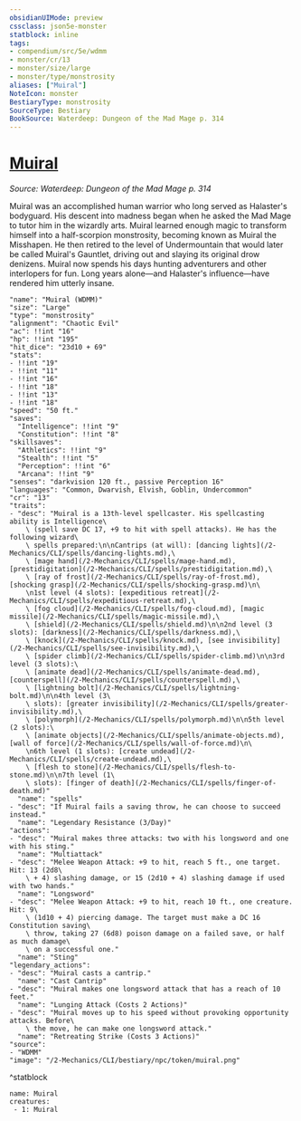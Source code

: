 ```yaml
---
obsidianUIMode: preview
cssclass: json5e-monster
statblock: inline
tags:
- compendium/src/5e/wdmm
- monster/cr/13
- monster/size/large
- monster/type/monstrosity
aliases: ["Muiral"]
NoteIcon: monster
BestiaryType: monstrosity
SourceType: Bestiary
BookSource: Waterdeep: Dungeon of the Mad Mage p. 314
---
```

# [Muiral](2-Mechanics/CLI/bestiary/npc/muiral-wdmm.md)
*Source: Waterdeep: Dungeon of the Mad Mage p. 314*  

Muiral was an accomplished human warrior who long served as Halaster's bodyguard. His descent into madness began when he asked the Mad Mage to tutor him in the wizardly arts. Muiral learned enough magic to transform himself into a half-scorpion monstrosity, becoming known as Muiral the Misshapen. He then retired to the level of Undermountain that would later be called Muiral's Gauntlet, driving out and slaying its original drow denizens. Muiral now spends his days hunting adventurers and other interlopers for fun. Long years alone—and Halaster's influence—have rendered him utterly insane.

```statblock
"name": "Muiral (WDMM)"
"size": "Large"
"type": "monstrosity"
"alignment": "Chaotic Evil"
"ac": !!int "16"
"hp": !!int "195"
"hit_dice": "23d10 + 69"
"stats":
- !!int "19"
- !!int "11"
- !!int "16"
- !!int "18"
- !!int "13"
- !!int "18"
"speed": "50 ft."
"saves":
  "Intelligence": !!int "9"
  "Constitution": !!int "8"
"skillsaves":
  "Athletics": !!int "9"
  "Stealth": !!int "5"
  "Perception": !!int "6"
  "Arcana": !!int "9"
"senses": "darkvision 120 ft., passive Perception 16"
"languages": "Common, Dwarvish, Elvish, Goblin, Undercommon"
"cr": "13"
"traits":
- "desc": "Muiral is a 13th-level spellcaster. His spellcasting ability is Intelligence\
    \ (spell save DC 17, +9 to hit with spell attacks). He has the following wizard\
    \ spells prepared:\n\nCantrips (at will): [dancing lights](/2-Mechanics/CLI/spells/dancing-lights.md),\
    \ [mage hand](/2-Mechanics/CLI/spells/mage-hand.md), [prestidigitation](/2-Mechanics/CLI/spells/prestidigitation.md),\
    \ [ray of frost](/2-Mechanics/CLI/spells/ray-of-frost.md), [shocking grasp](/2-Mechanics/CLI/spells/shocking-grasp.md)\n\
    \n1st level (4 slots): [expeditious retreat](/2-Mechanics/CLI/spells/expeditious-retreat.md),\
    \ [fog cloud](/2-Mechanics/CLI/spells/fog-cloud.md), [magic missile](/2-Mechanics/CLI/spells/magic-missile.md),\
    \ [shield](/2-Mechanics/CLI/spells/shield.md)\n\n2nd level (3 slots): [darkness](/2-Mechanics/CLI/spells/darkness.md),\
    \ [knock](/2-Mechanics/CLI/spells/knock.md), [see invisibility](/2-Mechanics/CLI/spells/see-invisibility.md),\
    \ [spider climb](/2-Mechanics/CLI/spells/spider-climb.md)\n\n3rd level (3 slots):\
    \ [animate dead](/2-Mechanics/CLI/spells/animate-dead.md), [counterspell](/2-Mechanics/CLI/spells/counterspell.md),\
    \ [lightning bolt](/2-Mechanics/CLI/spells/lightning-bolt.md)\n\n4th level (3\
    \ slots): [greater invisibility](/2-Mechanics/CLI/spells/greater-invisibility.md),\
    \ [polymorph](/2-Mechanics/CLI/spells/polymorph.md)\n\n5th level (2 slots):\
    \ [animate objects](/2-Mechanics/CLI/spells/animate-objects.md), [wall of force](/2-Mechanics/CLI/spells/wall-of-force.md)\n\
    \n6th level (1 slots): [create undead](/2-Mechanics/CLI/spells/create-undead.md),\
    \ [flesh to stone](/2-Mechanics/CLI/spells/flesh-to-stone.md)\n\n7th level (1\
    \ slots): [finger of death](/2-Mechanics/CLI/spells/finger-of-death.md)"
  "name": "spells"
- "desc": "If Muiral fails a saving throw, he can choose to succeed instead."
  "name": "Legendary Resistance (3/Day)"
"actions":
- "desc": "Muiral makes three attacks: two with his longsword and one with his sting."
  "name": "Multiattack"
- "desc": "Melee Weapon Attack: +9 to hit, reach 5 ft., one target. Hit: 13 (2d8\
    \ + 4) slashing damage, or 15 (2d10 + 4) slashing damage if used with two hands."
  "name": "Longsword"
- "desc": "Melee Weapon Attack: +9 to hit, reach 10 ft., one creature. Hit: 9\
    \ (1d10 + 4) piercing damage. The target must make a DC 16 Constitution saving\
    \ throw, taking 27 (6d8) poison damage on a failed save, or half as much damage\
    \ on a successful one."
  "name": "Sting"
"legendary_actions":
- "desc": "Muiral casts a cantrip."
  "name": "Cast Cantrip"
- "desc": "Muiral makes one longsword attack that has a reach of 10 feet."
  "name": "Lunging Attack (Costs 2 Actions)"
- "desc": "Muiral moves up to his speed without provoking opportunity attacks. Before\
    \ the move, he can make one longsword attack."
  "name": "Retreating Strike (Costs 3 Actions)"
"source":
- "WDMM"
"image": "/2-Mechanics/CLI/bestiary/npc/token/muiral.png"
```
^statblock

```encounter-table
name: Muiral
creatures:
 - 1: Muiral
```